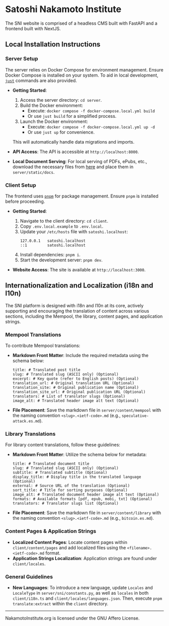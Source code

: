 # Satoshi Nakamoto Institute

The SNI website is comprised of a headless CMS built with FastAPI and a frontend built with NextJS.

## Local Installation Instructions

### Server Setup

The server relies on Docker Compose for environment management. Ensure Docker Compose is installed on your system. To aid in local development, [`just`](https://github.com/casey/just) commands are also provided.

- **Getting Started**:

  1. Access the server directory: `cd server`.
  2. Build the Docker environment:
     - Execute: `docker compose -f docker-compose.local.yml build`
     - Or use `just build` for a simplified process.
  3. Launch the Docker environment:
     - Execute: `docker compose -f docker-compose.local.yml up -d`
     - Or use `just up` for convenience.

  This will automatically handle data migrations and imports.

- **API Access**: The API is accessible at `http://localhost:8000`.

- **Local Document Serving**: For local serving of PDFs, ePubs, etc., download the necessary files from [here](https://cdn.nakamotoinstitute.org/docs/sni-docs.zip) and place them in `server/static/docs`.

### Client Setup

The frontend uses [`pnpm`](https://github.com/pnpm/pnpm) for package management. Ensure `pnpm` is installed before proceeding.

- **Getting Started**:

  1. Navigate to the client directory: `cd client`.
  2. Copy `.env.local.example` to `.env.local`.
  3. Update your `/etc/hosts` file with `satoshi.localhost`:
     ```
     127.0.0.1   satoshi.localhost
     ::1         satoshi.localhost
     ```
  4. Install dependencies: `pnpm i`.
  5. Start the development server: `pnpm dev`.

- **Website Access**: The site is available at `http://localhost:3000`.

## Internationalization and Localization (i18n and l10n)

The SNI platform is designed with i18n and l10n at its core, actively supporting and encouraging the translation of content across various sections, including the Mempool, the library, content pages, and application strings.

### Mempool Translations

To contribute Mempool translations:

- **Markdown Front Matter**: Include the required metadata using the schema below:

  ```
  title: # Translated post title
  slug: # Translated slug (ASCII only) (Optional)
  excerpt: # Key quote (refer to English posts) (Optional)
  translation_url: # Original translation URL (Optional)
  translation_site: # Original publication name (Optional)
  translation_site_url: # Original publication URL (Optional)
  translators: # List of translator slugs (Optional)
  image_alt: # Translated header image alt text (Optional)
  ```

- **File Placement**: Save the markdown file in `server/content/mempool` with the naming convention `<slug>.<ietf-code>.md` (e.g., `speculative-attack.es.md`).

### Library Translations

For library content translations, follow these guidelines:

- **Markdown Front Matter**: Utilize the schema below for metadata:

  ```
  title: # Translated document title
  slug: # Translated slug (ASCII only) (Optional)
  subtitle: # Translated subtitle (Optional)
  display_title: # Display title in the translated language (Optional)
  external: # Source URL of the translation (Optional)
  sort_title: # Title for sorting purposes (Optional)
  image_alt: # Translated document header image alt text (Optional)
  formats: # Available formats [pdf, epub, mobi, txt] (Optional)
  translators: # Translator slugs list (Optional)
  ```

- **File Placement**: Save the markdown file in `server/content/library` with the naming convention `<slug>.<ietf-code>.md` (e.g., `bitcoin.es.md`).

### Content Pages & Application Strings

- **Localized Content Pages**: Locate content pages within `client/content/pages` and add localized files using the `<filename>.<ietf-code>.md` format.
- **Application Strings Localization**: Application strings are found under `client/locales`.

### General Guidelines

- **New Languages**: To introduce a new language, update `Locales` and `LocaleType` in `server/sni/constants.py`, as well as `locales` in both `client/i18n.ts` and `client/locales/languages.json`. Then, execute `pnpm translate:extract` within the `client` directory.

---

NakamotoInstitute.org is licensed under the GNU Affero License.
